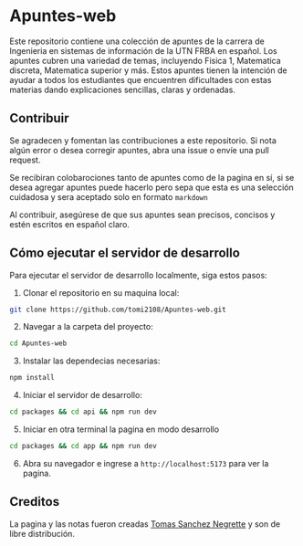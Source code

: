 # Apuntes-web

Este repositorio contiene una colección de apuntes de la carrera de Ingenieria en sistemas de información de la UTN FRBA en español. Los apuntes cubren una variedad de temas, incluyendo Fisica 1, Matematica discreta, Matematica superior y más. Estos apuntes tienen la intención de ayudar a todos los estudiantes que encuentren dificultades con estas materias dando explicaciones sencillas, claras y ordenadas.

## Contribuir

Se agradecen y fomentan las contribuciones a este repositorio. Si nota algún error o desea corregir apuntes, abra una issue o envíe una pull request.

Se recibiran colobarociones tanto de apuntes como de la pagina en sí, si se desea agregar apuntes puede hacerlo pero sepa que esta es una selección cuidadosa y sera aceptado solo en formato `markdown`

Al contribuir, asegúrese de que sus apuntes sean precisos, concisos y estén escritos en español claro.

## Cómo ejecutar el servidor de desarrollo

Para ejecutar el servidor de desarrollo localmente, siga estos pasos:

1. Clonar el repositorio en su maquina local:
```bash
git clone https://github.com/tomi2108/Apuntes-web.git
```
2. Navegar a la carpeta del proyecto:
```bash
cd Apuntes-web
```
3. Instalar las dependecias necesarias:
```bash
npm install
```
4. Iniciar el servidor de desarrollo:
```bash
cd packages && cd api && npm run dev
```
5. Iniciar en otra terminal la pagina en modo desarrollo
```bash
cd packages && cd app && npm run dev
```
6. Abra su navegador e ingrese a `http://localhost:5173` para ver la pagina.

## Creditos

La pagina y las notas fueron creadas [Tomas Sanchez Negrette](https://github.com/tomi2108) y son de libre distribución.

